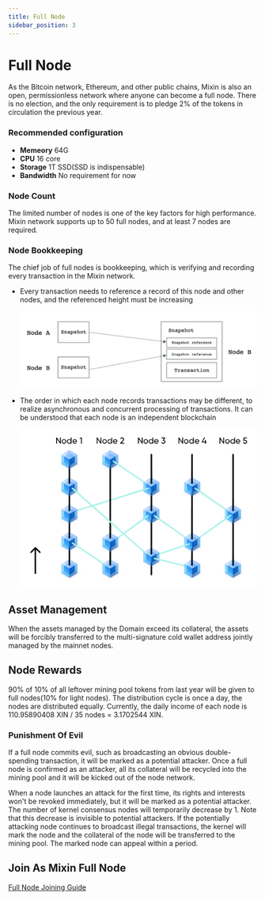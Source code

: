 ```yaml
---
title: Full Node
sidebar_position: 3
---
```


# Full Node
As the Bitcoin network, Ethereum, and other public chains, Mixin is also an open, permissionless network where anyone can become a full node. There is no election, and the only requirement is to pledge 2% of the tokens in circulation the previous year.

### Recommended configuration
- __Memeory__ 64G
- __CPU__ 16 core
- __Storage__ 1T SSD(SSD is indispensable)
- __Bandwidth__ No requirement for now

### Node Count
The limited number of nodes is one of the key factors for high performance. Mixin network supports up to 50 full nodes, and at least 7 nodes are required.

  ### Node Bookkeeping
  The chief job of full nodes is bookkeeping, which is verifying and recording every transaction in the Mixin network.

- Every transaction needs to reference a record of this node and other nodes, and the referenced height must be increasing

  ![Trasanction Reference](./full-node-transaction.png)

- The order in which each node records transactions may be different, to realize asynchronous and concurrent processing of transactions. It can be understood that each node is an independent blockchain

  ![DAG](./full-node-dag.png)

## Asset Management
When the assets managed by the Domain exceed its collateral, the assets will be forcibly transferred to the multi-signature cold wallet address jointly managed by the mainnet nodes.

## Node Rewards
90% of 10% of all leftover mining pool tokens from last year will be given to full nodes(10% for light nodes). The distribution cycle is once a day, the nodes are distributed equally. Currently, the daily income of each node is 110.95890408 XIN / 35 nodes = 3.1702544 XIN.

### Punishment Of Evil
If a full node commits evil, such as broadcasting an obvious double-spending transaction, it will be marked as a potential attacker. Once a full node is confirmed as an attacker, all its collateral will be recycled into the mining pool and it will be kicked out of the node network.

When a node launches an attack for the first time, its rights and interests won't be revoked immediately, but it will be marked as a potential attacker. The number of kernel consensus nodes will temporarily decrease by 1. Note that this decrease is invisible to potential attackers. If the potentially attacking node continues to broadcast illegal transactions, the kernel will mark the node and the collateral of the node will be transferred to the mining pool. The marked node can appeal within a period.

## Join As Mixin Full Node

[Full Node Joining Guide](../guide/full-node-join)
